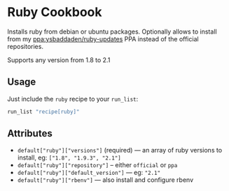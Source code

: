 # Ruby Cookbook

Installs ruby from debian or ubuntu packages. Optionally allows to install from my
[ppa:ysbaddaden/ruby-updates](https://launchpad.net/~ysbaddaden/+archive/ruby-updates)
PPA instead of the official repositories.

Supports any version from 1.8 to 2.1

## Usage

Just include the `ruby` recipe to your `run_list`:

```ruby
run_list "recipe[ruby]"
```

## Attributes

  - `default["ruby"]["versions"]` (required) — an array of ruby versions to install, eg: `["1.8", "1.9.3", "2.1"]`
  - `default["ruby"]["repository"]` – either `official` or `ppa`
  - `default["ruby"]["default_version"]` — eg: `"2.1"`
  - `default["ruby"]["rbenv"]` — also install and configure rbenv

